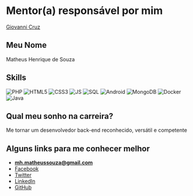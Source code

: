 # Mentor(a) responsável por mim

[Giovanni Cruz](https://github.com/training-center/mentoria/blob/master/profiles/mentors/profiles/giovannicruz97.md)

## Meu Nome

Matheus Henrique de Souza

## Skills

![PHP](https://img.shields.io/badge/-PHP-5681B2.svg)
![HTML5](https://img.shields.io/badge/-HTML5-F44732.svg)
![CSS3](https://img.shields.io/badge/-CSS3-006FB4.svg)
![JS](https://img.shields.io/badge/-JS-FEDE42.svg)
![SQL](https://img.shields.io/badge/-SQL-00BFEF.svg)
![Android](https://img.shields.io/badge/-Android-9EC94C.svg)
![MongoDB](https://img.shields.io/badge/-MongoDB-27954C.svg)
![Docker](https://img.shields.io/badge/-Docker-00CCFC.svg)
![Java](https://img.shields.io/badge/-Java-006EB0.svg)

## Qual meu sonho na carreira?

Me tornar um desenvolvedor back-end reconhecido, versátil e competente

## Alguns links para me conhecer melhor

- **mh.matheussouza@gmail.com**
- [Facebook](https://www.facebook.com/mh.matheussouza)
- [Twitter](https://twitter.com/mh_matheussouza)
- [LinkedIn](https://www.linkedin.com/in/matheushsouza)
- [GitHub](https://www.github.com/matheus-souza)
